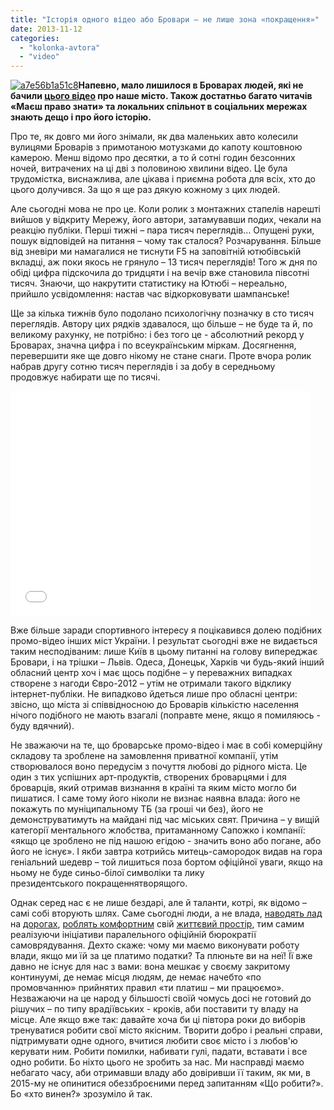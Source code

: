 ```yaml
---
title: "Історія одного відео або Бровари – не лише зона «покращення»"
date: 2013-11-12
categories: 
  - "kolonka-avtora"
  - "video"
---
```


[![a7e56b1a51c8](https://mpz.brovary.org/wp-content/uploads/2013/11/a7e56b1a51c8.jpg)](https://mpz.brovary.org/wp-content/uploads/2013/11/a7e56b1a51c8.jpg)**Напевно, мало лишилося в Броварах людей, які не бачили [цього відео](http://www.youtube.com/watch?v=l896xi7Ub0g) про наше місто. Також достатньо багато читачів «Маєш право знати» та локальних спільнот в соціальних мережах знають дещо і про його історію.**

Про те, як довго ми його знімали, як два маленьких авто колесили вулицями Броварів з примотаною мотузками до капоту коштовною камерою. Менш відомо про десятки, а то й сотні годин безсонних ночей, витрачених на ці дві з половиною хвилини відео. Це була трудомістка, виснажлива, але цікава і приємна робота для всіх, хто до цього долучився. За що я ще раз дякую кожному з цих людей.

Але сьогодні мова не про це. Коли ролик з монтажних стапелів нарешті вийшов у відкриту Мережу, його автори, затамувавши подих, чекали на реакцію публіки. Перші тижні – пара тисяч переглядів… Опущені руки, пошук відповідей на питання – чому так сталося? Розчарування. Більше від зневіри ми намагалися не тиснути F5 на заповітній ютюбівській вкладці, аж поки якось не грянуло – 13 тисяч переглядів! Того ж дня по обіді цифра підскочила до тридцяти і на вечір вже становила півсотні тисяч. Знаючи, що накрутити статистику на Ютюбі – нереально, прийшло усвідомлення: настав час відкорковувати шампанське!

Ще за кілька тижнів було подолано психологічну позначку в сто тисяч переглядів. Автору цих рядків здавалося, що більше – не буде та й, по великому рахунку, не потрібно: і без того це - абсолютний рекорд у Броварах, значна цифра і по всеукраїнським міркам. Досягнення, перевершити яке ще довго нікому не стане снаги. Проте вчора ролик набрав другу сотню тисяч переглядів і за добу в середньому продовжує набирати ще по тисячі.

<iframe src="//www.youtube.com/embed/l896xi7Ub0g" height="360" width="480" allowfullscreen frameborder="0"></iframe>

Вже більше заради спортивного інтересу я поцікавився долею подібних промо-відео інших міст України. І результат сьогодні вже не видається таким несподіваним: лише Київ в цьому питанні на голову випереджає Бровари, і на трішки – Львів. Одеса, Донецьк, Харків чи будь-який інший обласний центр хоч і має щось подібне – у переважних випадках створене з нагоди Євро-2012 – утім не отримали такого відклику інтернет-публіки. Не випадково йдеться лише про обласні центри: звісно, що міста зі співвідносною до Броварів кількістю населення нічого подібного не мають взагалі (поправте мене, якщо я помиляюсь - буду вдячний).

Не зважаючи на те, що броварське промо-відео і має в собі комерційну складову та зроблене на замовлення приватної компанії, утім створювалося воно передусім з почуття любові до рідного міста. Це один з тих успішних арт-продуктів, створених броварцями і для броварців, який отримав визнання в країні та яким місто могло би пишатися. І саме тому його ніколи не визнає наявна влада: його не покажуть по муніципальному ТБ (за гроші чи без), його не демонструватимуть на майдані під час міських свят. Причина – у вищій категорії ментального жлобства, притаманному Сапожко і компанії: «якщо це зроблено не під нашою егідою - значить воно або погане, або його не існує». І якби завтра котрийсь митець-самородок видав на гора геніальний шедевр – той лишиться поза бортом офіційної уваги, якщо на ньому не буде синьо-білої символіки та лику президентського покращеннятворящого.

Однак серед нас є не лише бездарі, але й таланти, котрі, як відомо – самі собі вторують шлях. Саме сьогодні люди, а не влада, [наводять лад](https://www.facebook.com/photo.php?fbid=580578145312287&set=gm.703231869706782&type=1&theater) на [дорогах](https://www.facebook.com/photo.php?fbid=561389577267281&set=gm.710138389016130&type=1&theater), [роблять комфортним](https://www.facebook.com/photo.php?fbid=569414359798136&set=gm.721225887907380&type=1&theater) свій [життєвий простір](https://www.facebook.com/photo.php?fbid=581739025196199&set=a.409597265743710.82506.100000803198743&type=1&theater), тим самим реалізуючи ініціативи паралельного офіційній бюрократії самоврядування. Дехто скаже: чому ми маємо виконувати роботу влади, якщо ми їй за це платимо податки? Та плюньте ви на неї! Її вже давно не існує для нас з вами: вона мешкає у своєму закритому континуумі, де немає місця людям, де немає начебто «по промовчанню» прийнятих правил «ти платиш – ми працюємо». Незважаючи на це народ у більшості своїй чомусь досі не готовий до рішучих – по типу врадіївських - кроків, аби поставити ту владу на місце. Але якщо вже так: давайте хоча би ці півтора роки до виборів тренуватися робити свої місто якісним. Творити добро і реальні справи, підтримувати одне одного, вчитися любити своє місто і з любов'ю керувати ним. Робити помилки, набивати гулі, падати, вставати і все одно робити. Бо ніхто цього не зробить за нас. Ми насправді маємо небагато часу, аби отримавши владу або довіривши її таким, як ми, в 2015-му не опинитися обеззброєними перед запитанням «Що робити?». Бо «хто винен?» зрозуміло й так.
